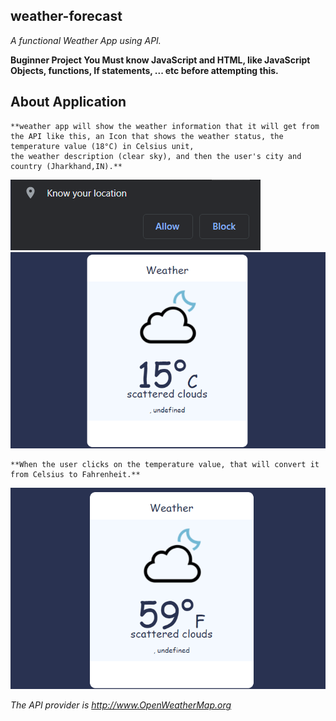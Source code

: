 ## weather-forecast

*A functional Weather App using API.*

**Buginner Project
You Must know JavaScript and HTML, like JavaScript Objects, functions, If statements, ... etc before attempting this.**

## About Application
```
**weather app will show the weather information that it will get from the API like this, an Icon that shows the weather status, the temperature value (18°C) in Celsius unit, 
the weather description (clear sky), and then the user's city and country (Jharkhand,IN).**
```
![](/Screenshots/KUL.png)
![](/Screenshots/C.png)
```
**When the user clicks on the temperature value, that will convert it from Celsius to Fahrenheit.**
```
![](/Screenshots/F.png)

*The API provider is http://www.OpenWeatherMap.org*
